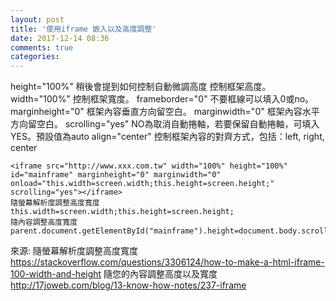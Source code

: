 ```yaml
---
layout: post
title: '使用iframe 嵌入以及高度調整'
date: 2017-12-14 08:36
comments: true
categories: 
---
```

height="100%" 稍後會提到如何控制自動微調高度 控制框架高度。
width="100%" 控制框架寬度。
frameborder="0" 不要框線可以填入0或no。
marginheight="0" 框架內容垂直方向留空白。
marginwidth="0" 框架內容水平方向留空白。
scrolling="yes" NO為取消自動捲軸，若要保留自動捲軸，可填入YES。預設值為auto
align="center" 控制框架內容的對齊方式，包括：left, right, center

	<iframe src="http://www.xxx.com.tw" width="100%" height="100%" id="mainframe" marginheight="0" marginwidth="0" onload="this.width=screen.width;this.height=screen.height;" scrolling="yes"></iframe>
	隨螢幕解析度調整高度寬度
	this.width=screen.width;this.height=screen.height;
	隨內容調整高度寬度
	parent.document.getElementById("mainframe").height=document.body.scrollHeight

來源:
隨螢幕解析度調整高度寬度
https://stackoverflow.com/questions/3306124/how-to-make-a-html-iframe-100-width-and-height
隨您的內容調整高度以及寬度
http://17joweb.com/blog/13-know-how-notes/237-iframe